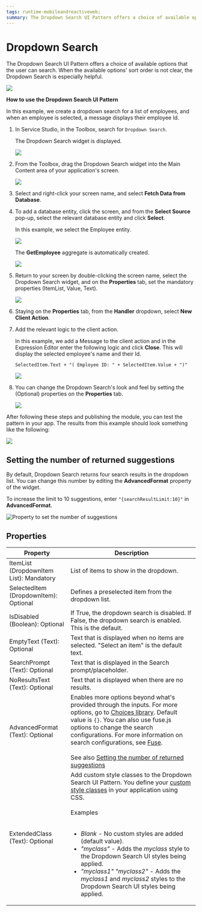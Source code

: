 ```yaml
---
tags: runtime-mobileandreactiveweb;
summary: The Dropdown Search UI Pattern offers a choice of available options that the user can search.
---
```


# Dropdown Search

The Dropdown Search UI Pattern offers a choice of available options that the user can search. When the available options' sort order is not clear, the Dropdown Search is especially helpful.

![](<images/dropdownsearch-1-ss.png>)

**How to use the Dropdown Search UI Pattern**

In this example, we create a dropdown search for a list of employees, and when an employee is selected, a message displays their employee Id.

1. In Service Studio, in the Toolbox, search for `Dropdown Search`.

    The Dropdown Search widget is displayed.

    ![](<images/dropdownsearch-2-ss.png>)

1. From the Toolbox, drag the Dropdown Search widget into the Main Content area of your application's screen.

    ![](<images/dropdownsearch-3-ss.png>)

1. Select and right-click your screen name, and select **Fetch Data from Database**.

1. To add a database entity, click the screen, and from the **Select Source** pop-up, select the relevant database entity and click **Select**.

    In this example, we select the Employee entity. 

    ![](<images/dropdownsearch-4-ss.png>)

    The **GetEmployee** aggregate is automatically created.

    ![](<images/dropdownsearch-6-ss.png>)

1. Return to your screen by double-clicking the screen name, select the Dropdown Search widget, and on the **Properties** tab, set the mandatory properties (ItemList, Value, Text).

    ![](<images/dropdownsearch-5-ss.png>)

1. Staying on the **Properties** tab, from the **Handler** dropdown, select **New Client Action**.

1. Add the relevant logic to the client action. 

    In this example, we add a Message to the client action and in the Expression Editor enter the following logic and click **Close**. This will display the selected employee's name and their Id.

    `SelectedItem.Text + "( Employee ID: " + SelectedItem.Value + ")"`

    ![](<images/dropdownsearch-9-ss.png>)

1. You can change the Dropdown Search's look and feel by setting the (Optional) properties on the **Properties** tab.

    ![](<images/dropdownsearch-10-ss.png>)

After following these steps and publishing the module, you can test the pattern in your app. The results from this example should look something like the following:

![](<images/dropdownsearch-8-ss.png>)

## Setting the number of returned suggestions

By default, Dropdown Search returns four search results in the dropdown list. You can change this number by editing the **AdvancedFormat** property of the widget.

To increase the limit to 10 suggestions, enter `"{searchResultLimit:10}"` in **AdvancedFormat**.

![Property to set the number of suggestions](images/dropdownsearch-set-number-of-suggestions-ss.png?width=320)

## Properties

| Property | Description |
|---|---|
| ItemList (DropdownItem List): Mandatory | List of items to show in the dropdown. |
| SelectedItem (DropdownItem): Optional | Defines a preselected item from the dropdown list. |
| IsDisabled (Boolean): Optional | If True, the dropdown search is disabled. If False, the dropdown search is enabled. This is the default. |
| EmptyText (Text): Optional | Text that is displayed when no items are selected. "Select an item" is the default text.|
| SearchPrompt (Text): Optional | Text that is displayed in the Search prompt/placeholder. |
| NoResultsText (Text): Optional | Text that is displayed when there are no results. |
| AdvancedFormat (Text): Optional | Enables more options beyond what's provided through the inputs. For more options, go to [Choices library](https://github.com/jshjohnson/Choices). Default value is `{}`. You can also use fuse.js options to change the search configurations. For more information on search configurations, see [Fuse](https://fusejs.io/). <br/><br/> See also [Setting the number of returned suggestions](#setting-the-number-of-returned-suggestions) |
| ExtendedClass (Text): Optional | Add custom style classes to the Dropdown Search UI Pattern. You define your [custom style classes](../../../look-feel/css.md) in your application using CSS.<br/><br/>Examples<br/><br/> <ul><li>_Blank_ - No custom styles are added (default value).</li><li>_"myclass"_ - Adds the _myclass_ style to the Dropdown Search UI styles being applied.</li><li>_"myclass1" "myclass2"_ - Adds the _myclass1_ and _myclass2_ styles to the Dropdown Search UI styles being applied.</li></ul> |
